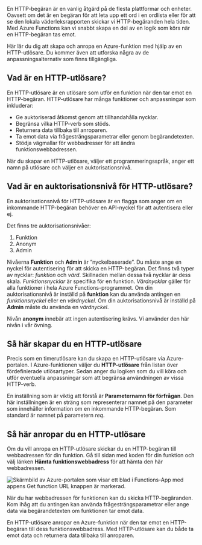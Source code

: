 En HTTP-begäran är en vanlig åtgärd på de flesta plattformar och enheter. Oavsett om det är en begäran för att leta upp ett ord i en ordlista eller för att se den lokala väderleksrapporten skickar vi HTTP-begäranden hela tiden. Med Azure Functions kan vi snabbt skapa en del av en logik som körs när en HTTP-begäran tas emot.

Här lär du dig att skapa och anropa en Azure-funktion med hjälp av en HTTP-utlösare. Du kommer även att utforska några av de anpassningsalternativ som finns tillgängliga.

## <a name="what-is-an-http-trigger"></a>Vad är en HTTP-utlösare?

En HTTP-utlösare är en utlösare som utför en funktion när den tar emot en HTTP-begäran. HTTP-utlösare har många funktioner och anpassningar som inkluderar:

- Ge auktoriserad åtkomst genom att tillhandahålla nycklar.
- Begränsa vilka HTTP-verb som stöds.
- Returnera data tillbaka till anroparen.
- Ta emot data via frågesträngsparametrar eller genom begärandetexten.
- Stödja vägmallar för webbadresser för att ändra funktionswebbadressen.

När du skapar en HTTP-utlösare, väljer ett programmeringsspråk, anger ett namn på utlösare och väljer en auktorisationsnivå.

## <a name="what-is-an-http-trigger-authorization-level"></a>Vad är en auktorisationsnivå för HTTP-utlösare?

En auktorisationsnivå för HTTP-utlösare är en flagga som anger om en inkommande HTTP-begäran behöver en API-nyckel för att autentisera eller ej.

Det finns tre auktorisationsnivåer:

1. Funktion
2. Anonym
3. Admin

Nivåerna **Funktion** och **Admin** är ”nyckelbaserade”. Du måste ange en nyckel för autentisering för att skicka en HTTP-begäran. Det finns två typer av nycklar: *funktion* och *värd*. Skillnaden mellan dessa två nycklar är dess skala. *Funktionsnycklar* är specifika för en funktion. *Värdnycklar* gäller för alla funktioner i hela Azure Functions-programmet. Om din auktorisationsnivå är inställd på **funktion** kan du använda antingen en *funktionsnyckel* eller en *värdnyckel*. Om din auktorisationsnivå är inställd på **Admin** måste du använda en *värdnyckel*.

Nivån **anonym** innebär att ingen autentisering krävs. Vi använder den här nivån i vår övning.

## <a name="how-to-create-an-http-trigger"></a>Så här skapar du en HTTP-utlösare

Precis som en timerutlösare kan du skapa en HTTP-utlösare via Azure-portalen. I Azure-funktionen väljer du **HTTP-utlösare** från listan över fördefinierade utlösartyper. Sedan anger du logiken som du vill köra och utför eventuella anpassningar som att begränsa användningen av vissa HTTP-verb.

En inställning som är viktig att förstå är **Parameternamn för förfrågan**. Den här inställningen är en sträng som representerar namnet på den parameter som innehåller information om en inkommande HTTP-begäran. Som standard är namnet på parametern *req*.

## <a name="how-to-invoke-an-http-trigger"></a>Så här anropar du en HTTP-utlösare

Om du vill anropa en HTTP-utlösare skickar du en HTTP-begäran till webbadressen för din funktion. Gå till sidan med koden för din funktion och välj länken **Hämta funktionswebbadress** för att hämta den här webbadressen.

![Skärmbild av Azure-portalen som visar ett blad i Functions-App med appens Get function URL knappen är markerad.](../media/5-function-url.png)

När du har webbadressen för funktionen kan du skicka HTTP-begäranden. Kom ihåg att du antingen kan använda frågesträngsparametrar eller ange data via begärandetexten om funktionen tar emot data.

En HTTP-utlösare anropar en Azure-funktion när den tar emot en HTTP-begäran till dess funktionswebbadress. Med HTTP-utlösare kan du både ta emot data och returnera data tillbaka till anroparen.